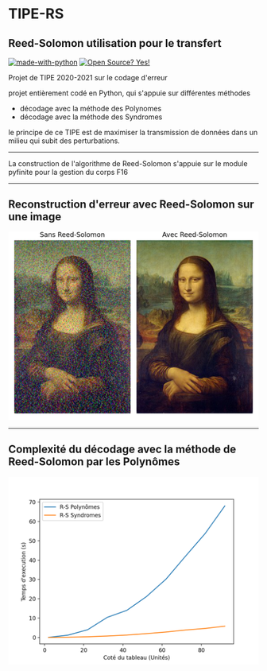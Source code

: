 # TIPE-RS

## Reed-Solomon utilisation pour le transfert

[![made-with-python](https://img.shields.io/badge/Made%20with-Python-1f425f.svg)](https://www.python.org/) [![Open Source? Yes!](https://badgen.net/badge/Open%20Source%20%3F/Yes%21/blue?icon=github)](https://github.com/Naereen/badges/)

Projet de TIPE 2020-2021 sur le codage d'erreur

projet entièrement codé en Python, qui s'appuie sur différentes méthodes

- décodage avec la méthode des Polynomes
- décodage avec la méthode des Syndromes

le principe de ce TIPE est de maximiser la transmission de données dans un milieu qui subit des perturbations.

---

La construction de l'algorithme de Reed-Solomon s'appuie sur le module pyfinite pour la gestion du corps  F16

---

## Reconstruction d'erreur avec Reed-Solomon sur une image

![Reconstruction](/static/Comparaison.png)

---

## Complexité du décodage avec la méthode de Reed-Solomon par les Polynômes

![Complexité](/static/Compléxité.png)
